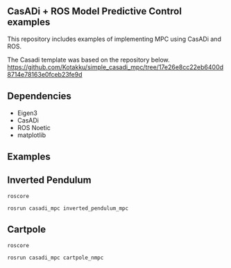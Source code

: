 ## CasADi + ROS Model Predictive Control examples
This repository includes examples of implementing MPC using CasADi and ROS.

The Casadi template was based on the repository below.
https://github.com/Kotakku/simple_casadi_mpc/tree/17e26e8cc22eb6400d8714e78163e0fceb23fe9d

## Dependencies
* Eigen3
* CasADi
* ROS Noetic
* matplotlib

## Examples
## Inverted Pendulum
```
roscore

rosrun casadi_mpc inverted_pendulum_mpc
```
## Cartpole
```
roscore

rosrun casadi_mpc cartpole_nmpc
```

